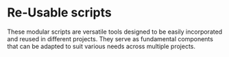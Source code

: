 # Re-Usable scripts

These modular scripts are versatile tools designed to be easily incorporated and reused in different projects. They serve as fundamental components that can be adapted to suit various needs across multiple projects.